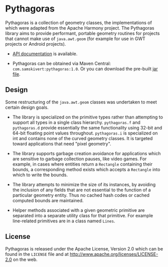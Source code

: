 # Pythagoras

Pythagoras is a collection of geometry classes, the implementations of which
were adapted from the Apache Harmony project. The Pythagoras library aims to
provide performant, portable geometry routines for projects that cannot make
use of `java.awt.geom` (for example for use in GWT projects or Android
projects).

* [API documentation] is available.

* Pythagoras can be obtained via Maven Central: `com.samskivert:pythagoras:1.0`.
  Or you can download the pre-built [jar file].

## Design

Some restructuring of the `java.awt.geom` classes was undertaken to meet
certain design goals.

* The library is specialized on the primitive types rather than attempting to
  support all types in a single class hierarchy. `pythagoras.f` and
  `pythagoras.d` provide essentially the same functionality using 32-bit and
  64-bit floating point values throughout. `pythagoras.i` is specialized on int
  and contains none of the curved geometry classes. It is targeted toward
  applications that need "pixel geometry".

* The library supports garbage creation avoidance for applications which are
  sensitive to garbage collection pauses, like video games. For example, in
  cases where entities return a `Rectangle` containing their bounds, a
  corresponding method exists which accepts a `Rectangle` into which to write
  the bounds.

* The library attempts to minimize the size of its instances, by avoiding the
  inclusion of any fields that are not essential to the function of a
  particular geometry entity. Thus no cached hash codes or cached computed
  bounds are maintained.

* Helper methods associated with a given geometric primitive are separated into
  a separate utility class for that primitive. For example line-related
  primitives are in a class named `Lines`.

## License

Pythagoras is released under the Apache License, Version 2.0 which can be found
in the `LICENSE` file and at http://www.apache.org/licenses/LICENSE-2.0 on the
web.

[API documentation]: http://samskivert.github.com/pythagoras/apidocs/overview-summary.html
[jar file]: http://repo2.maven.org/maven2/com/samskivert/pythagoras/1.0/pythagoras-1.0.jar

